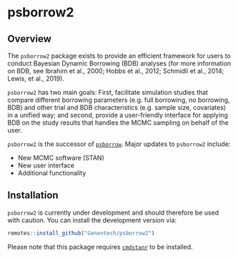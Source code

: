 # psborrow2

## Overview

The `psborrow2` package exists to provide an efficient framework for users to
conduct Bayesian Dynamic Borrowing (BDB) analyses (for more information on BDB,
see Ibrahim et al., 2000; Hobbs et al., 2012; Schmidli et al., 2014;
Lewis, et al., 2019).

`psborrow2` has two main goals: First, facilitate simulation studies that
compare different borrowing parameters (e.g. full borrowing, no borrowing, BDB)
and other trial and BDB characteristics (e.g. sample size, covariates)
in a unified way; and second, provide a user-friendly interface for applying
BDB on the study results that handles the MCMC sampling on behalf of the user.

`psborrow2` is the successor of
[`psborrow`](https://github.com/Genentech/psborrow). Major updates to
`psborrow2` include:

* New MCMC software (STAN)
* New user interface
* Additional functionality

## Installation

`psborrow2` is currently under development and should therefore be used with
caution. You can install the development version via:

```r
remotes::install_github("Genentech/psborrow2")
```

Please note that this package requires [`cmdstanr`](https://mc-stan.org/cmdstanr/)
to be installed.
